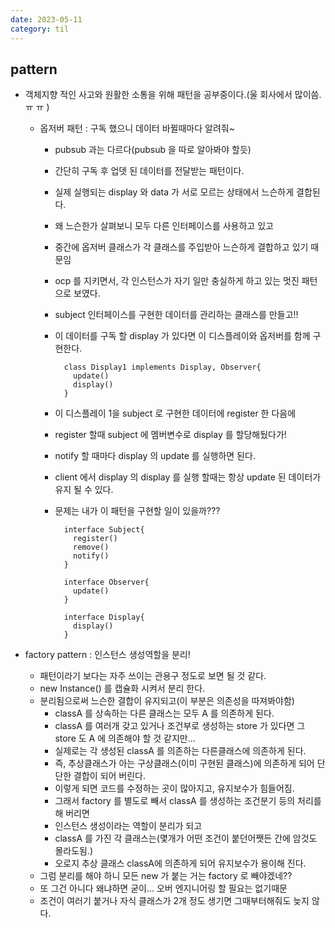 ```yaml
---
date: 2023-05-11
category: til
---
```


## pattern

- 객체지향 적인 사고와 원활한 소통을 위해 패턴을 공부중이다.(울 회사에서 많이씀.ㅠ ㅠ )

  - 옵저버 패턴 : 구독 했으니 데이터 바뀔때마다 알려줘~

    - pubsub 과는 다르다(pubsub 을 따로 알아봐야 할듯)
    - 간단히 구독 후 업뎃 된 데이터를 전달받는 패턴이다.
    - 실제 실행되는 display 와 data 가 서로 모르는 상태에서 느슨하게 결합된다.
    - 왜 느슨한가 살펴보니 모두 다른 인터페이스를 사용하고 있고
    - 중간에 옵저버 클래스가 각 클래스를 주입받아 느슨하게 결합하고 있기 때문임
    - ocp 를 지키면서, 각 인스턴스가 자기 일만 충실하게 하고 있는 멋진 패턴 으로 보였다.
    - subject 인터페이스를 구현한 데이터를 관리하는 클래스를 만들고!!
    - 이 데이터를 구독 할 display 가 있다면 이 디스플레이와 옵저버를 함께 구현한다.
      ```
        class Display1 implements Display, Observer{
          update()
          display()
        }
      ```
    - 이 디스플레이 1을 subject 로 구현한 데이터에 register 한 다음에
    - register 할때 subject 에 멤버변수로 display 를 할당해뒀다가!
    - notify 할 때마다 display 의 update 를 실행하면 된다.
    - client 에서 display 의 display 를 실행 할때는 항상 update 된 데이터가 유지 될 수 있다.
    - 문제는 내가 이 패턴을 구현할 일이 있을까???

      ```
        interface Subject{
          register()
          remove()
          notify()
        }

        interface Observer{
          update()
        }

        interface Display{
          display()
        }
      ```

- factory pattern : 인스턴스 생성역할을 분리!
  - 패턴이라기 보다는 자주 쓰이는 관용구 정도로 보면 될 것 같다.
  - new Instance() 를 캡슐화 시켜서 분리 한다.
  - 분리됨으로써 느슨한 결합이 유지되고(이 부분은 의존성을 따져봐야함)
    - classA 를 상속하는 다른 클래스는 모두 A 를 의존하게 된다.
    - classA 를 여러개 갖고 있거나 조건부로 생성하는 store 가 있다면 그 store 도 A 에 의존해야 할 것 같지만...
    - 실제로는 각 생성된 classA 를 의존하는 다른클래스에 의존하게 된다.
    - 즉, 추상클래스가 아는 구상클래스(이미 구현된 클래스)에 의존하게 되어 단단한 결합이 되어 버린다.
    - 이렇게 되면 코드를 수정하는 곳이 많아지고, 유지보수가 힘들어짐.
    - 그래서 factory 를 별도로 빼서 classA 를 생성하는 조건분기 등의 처리를 해 버리면
    - 인스턴스 생성이라는 역할이 분리가 되고
    - classA 를 가진 각 클래스는(몇개가 어떤 조건이 붙던어쨋든 간에 암것도 몰라도됨.)
    - 오로지 추상 클래스 classA에 의존하게 되어 유지보수가 용이해 진다.
  - 그럼 분리를 해야 하니 모든 new 가 붙는 거는 factory 로 빼야겠네??
  - 또 그건 아니다 왜냐하면 굳이... 오버 엔지니어링 할 필요는 없기때문
  - 조건이 여러기 붙거나 자식 클래스가 2개 정도 생기면 그때부터해줘도 늦지 않다.
